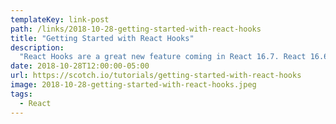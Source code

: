```yaml
---
templateKey: link-post
path: /links/2018-10-28-getting-started-with-react-hooks
title: "Getting Started with React Hooks"
description:
  "React Hooks are a great new feature coming in React 16.7. React 16.6 brought some awesome new things like React.memo() and React.lazy and Suspense. The React team isn't stopping there. "
date: 2018-10-28T12:00:00-05:00
url: https://scotch.io/tutorials/getting-started-with-react-hooks
image: 2018-10-28-getting-started-with-react-hooks.jpeg
tags:
  - React
---
```

